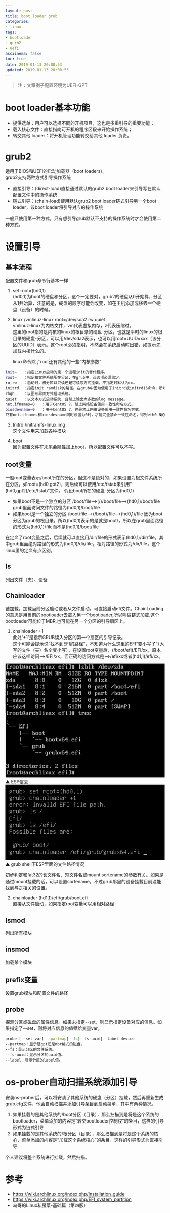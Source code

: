 ```yaml
---
layout: post
title: boot loader grub
categories:
- linux
tags:
- bootloader
- gurb2
- uefi
asciinema: false
toc: true
date: 2019-01-13 20:00:53
updated: 2019-01-13 20:00:53
---
```


> 注：文章例子配置环境为UEFI-GPT

# boot loader基本功能
- 提供选单：用户可以选择不同的开机项目，这也是多重引导的重要功能；
- 载入核心文件：直接指向可开机的程序区段来开始操作系统；
- 转交其他 loader：将开机管理功能转交给其他 loader 负责。

# grub2
适用于BIOS和UEFI的启动加载器（boot loaders）。  
grub2支持两种方式引导操作系统
- 直接引导：(direct-load)直接通过默认的grub2 boot loader来引导写在默认配置文件中的操作系统
- 链式引导：(chain-load)使用默认grub2 boot loader链式引导另一个boot loader，该boot loader将引导对应的操作系统

一般只使用第一种方式，只有想引导grub默认不支持的操作系统时才会使用第二种方式。

# 设置引导

## 基本流程
配置文件和grub命令行基本一样
1. set root=(hd0,1)  
(hd0,1)为boot的硬盘和分区，这个一定要对，grub2的硬盘从0开始算，分区从1开始算，注意的是，硬盘的顺序可能会改变，如在主机添加或移去一个硬盘（设备）的时候。

2. linux /vmlinuz-linux root=/dev/sda2 rw quiet  
vmlinuz-linux为内核文件，vm代表虚拟内存，z代表压缩过。  
这里的root指的是内核的linux的根目录的硬盘-分区，也就是平时的linux的根目录的硬盘-分区，可以用/dev/sda2表示，也可以用root=UUID=xxx（该分区的UUID）表示。这个root必须指明，不然会在系统启动时出错，如提示先加载内核什么的。

	linux命令除了root还有其他的一些“内核参数”
``` bash
init=	：指定Linux启动的第一个进程init的替代程序。
root=	：指定根文件系统所在分区，在grub中，该选项必须给定。
ro,rw	：启动时，根分区以只读还是可读写方式挂载。不指定时默认为ro。
initrd	：指定init ramdisk的路径。在grub中因为使用了initrd或initrd16命令，所以不需要指定该启动参数。
rhgb	：以图形界面方式启动系统。
quiet	：以文本方式启动系统，且禁止输出大多数的log message。
net.ifnames=0	：用于CentOS 7，禁止网络设备使用一致性命名方式。
biosdevname=0	：用于CentOS 7，也是禁止网络设备采用一致性命名方式。
只有net.ifnames和biosdevname同时设置为0时，才能完全禁止一致性命名，得到eth0-N的设备名。

```

3. Initrd /initramfs-linux.img  
这个文件用来加载各种模块

4. boot  
因为配置文件在末尾会隐性加上boot，所以配置文件可以不写。

## root变量 
一般root变量表示/boot所在的分区，但这不是绝对的，如果设置为根文件系统所在分区，如root=(hd0,gpt2)，则后续可以使用/etc/fstab来引用"(hd0,gpt2)/etc/fstab"文件。
假设boot所在的硬盘-分区为(hd0,1)

- 如果boot不是一个独立的分区
/boot/file-->(/)/boot/file-->(hd0,1)/boot/file
grub里面访问文件的路径为(hd0,1)/boot/file
- 如果boot是一个独立的分区
/boot/file-->(/boot)/file-->(hd0,1)/file
因为boot分区为grub的根目录，所以(hd0,1)表示的是就是boot/，所以在grub里面路径的形式为(hd0,1)/file而不是(hd0,1)/boot/file

在定义了root变量之后，后续就可以直接用/dir/file的形式表示(hd0,1)/dir/file。其中grub里面绝对路径的形式为(hd0,1)/dir/file，相对路径的形式为/dir/file，这个linux里的定义有点区别。

## ls
列出文件（夹）、设备  

## Chainloader
链加载，加载当前分区启动或者从文件启动，可直接启动efi文件。ChainLoading的意思是用当前的bootloader去载入另一个bootloader,所以叫做链式加载.这个bootloader可能位于MBR,也可能在另一个分区的引导扇区上。
1. chainloader +1   
此处'+1'是指示GRUB读入分区的第一个扇区的引导记录。  
这个可能会提示说”找不到EFI的路径“，不知道为什么这里的EFI“变小写了“（大写的文件（夹）名全变小写），在设置root变量后，(/boot/efi)/EFI/xx，原本应该这样访问-->/EFI/xx，但正确的访问方式是-->/efi/xx或者(hd1,1)/efi/xx。

<img id="sm" src="/2019-01/boot-loader-grub/20190113_esp.png">
▲ ESP信息

<img id="sm" src="/2019-01/boot-loader-grub/20190113_grub.png">
▲ grub shell下ESP里面的文件路径情况

初步判定和fat32的长文件名、短文件名或mount sortename的参数有关。如果是通过mount挂载的话，可以设置sortename，不过grub那里的设备挂载目前没能找到与之相关的设置。

2. chainloader (hd1,1)/efi/grub/boot.efi  
直接从文件启动，如果指定root变量可以用相对路径

## lsmod
列出所有模块

## insmod 
加载某个模块

## prefix变量
设置grub模块和配置文件的路径

## probe
探测分区或磁盘的属性信息。如果未指定--set，则显示指定设备对应的信息。如果指定了--set，则将对应信息的值赋给变量var。 

``` bash
probe [--set var] --partmap|--fs|--fs-uuid|--label device 
--partmap：显示是gpt还是mbr格式的磁盘。
--fs：显示分区的文件系统。
--fs-uuid：显示分区的uuid值。
--label：显示分区的label值。

```

# os-prober自动扫描系统添加引导
安装os-prober后，可以将安装了其他系统的硬盘（分区）挂载，然后再重新生成grub.cfg文件，他会自动扫描并添加引导条目到启动菜单，其中有两种情况。
1. 如果挂载的是其他系统的/boot分区（目录），那么扫描到是将是这个系统的bootloader，菜单添加的内容是“转交bootloader控制权”的条目，这样的引导形式为链式引导
2. 如果挂载的是其他系统的/根分区（目录），那么扫描到是将是这个系统的核心，菜单添加的内容是“加载这个系统核心”的条目，这样的引导形式为直接引导

个人建议将整个系统进行挂载，然后扫描。

# 参考
- [https://wiki.archlinux.org/index.php/Installation_guide ](https://wiki.archlinux.org/index.php/Installation_guide)
- [https://wiki.archlinux.org/index.php/EFI_system_partition ](https://wiki.archlinux.org/index.php/EFI_system_partition)
- 鸟哥的Linux私房菜-基础篇（第四版）
